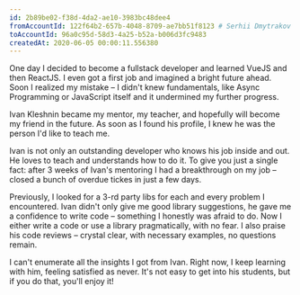 ```yaml
---
id: 2b89be02-f38d-4da2-ae10-3983bc48dee4
fromAccountId: 122f64b2-657b-4048-8709-ae7bb51f8123 # Serhii Dmytrakov
toAccountId: 96a0c95d-58d3-4a25-b52a-b006d3fc9483
createdAt: 2020-06-05 00:00:11.556380
---
```


One day I decided to become a fullstack developer and learned VueJS and then ReactJS.
I even got a first job and imagined a bright future ahead. Soon I realized my mistake –
I didn't knew fundamentals, like Async Programming or JavaScript itself and it undermined
my further progress.

Ivan Kleshnin became my mentor, my teacher, and hopefully will become my friend in the future.
As soon as I found his profile, I knew he was the person I'd like to teach me.

Ivan is not only an outstanding developer who knows his job inside and out.
He loves to teach and understands how to do it. To give you just a single fact: after 3 weeks
of Ivan's mentoring I had a breakthrough on my job – closed a bunch of overdue tickes
in just a few days.

Previously, I looked for a 3-rd party libs for each and every problem I encountered. Ivan
didn't only give me good library suggestions, he gave me a confidence to write code – something
I honestly was afraid to do. Now I either write a code or use a library pragmatically, with no
fear. I also praise his code reviews – crystal clear, with necessary examples, no questions remain.

I can't enumerate all the insights I got from Ivan. Right now, I keep learning with him,
feeling satisfied as never. It's not easy to get into his students, but if you do that, you'll
enjoy it!
